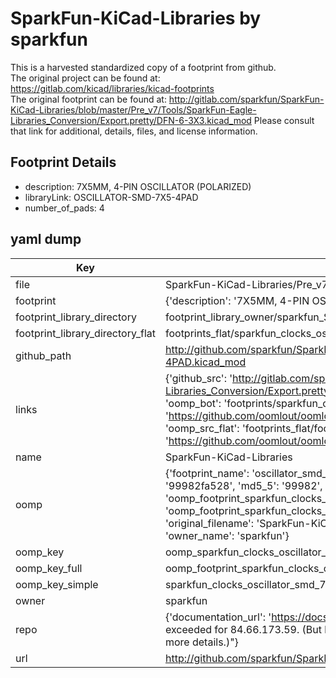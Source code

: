 # SparkFun-KiCad-Libraries by sparkfun  
This is a harvested standardized copy of a footprint from github.  
The original project can be found at:  
https://gitlab.com/kicad/libraries/kicad-footprints  
The original footprint can be found at:
http://gitlab.com/sparkfun/SparkFun-KiCad-Libraries/blob/master/Pre_v7/Tools/SparkFun-Eagle-Libraries_Conversion/Export.pretty/DFN-6-3X3.kicad_mod
Please consult that link for additional, details, files, and license information.  
## Footprint Details
* description: 7X5MM, 4-PIN OSCILLATOR (POLARIZED)  
* libraryLink: OSCILLATOR-SMD-7X5-4PAD  
* number_of_pads: 4  
## yaml dump  
| Key | Value |  
| --- | --- |  
| file | SparkFun-KiCad-Libraries/Pre_v7/Footprints/Clocks.pretty/OSCILLATOR-SMD-7X5-4PAD.kicad_mod |  
| footprint | {'description': '7X5MM, 4-PIN OSCILLATOR (POLARIZED)', 'libraryLink': 'OSCILLATOR-SMD-7X5-4PAD', 'number_of_pads': 4} |  
| footprint_library_directory | footprint_library_owner/sparkfun_SparkFun-KiCad-Libraries |  
| footprint_library_directory_flat | footprints_flat/sparkfun_clocks_oscillator_smd_7x5_4pad/working |  
| github_path | http://github.com/sparkfun/SparkFun-KiCad-Libraries/blob/master/Pre_v7/Footprints/Clocks.pretty/OSCILLATOR-SMD-7X5-4PAD.kicad_mod |  
| links | {'github_src': 'http://gitlab.com/sparkfun/SparkFun-KiCad-Libraries/blob/master/Pre_v7/Tools/SparkFun-Eagle-Libraries_Conversion/Export.pretty/DFN-6-3X3.kicad_mod', 'github_src_repo': 'https://gitlab.com/kicad/libraries/kicad-footprints', 'oomp_bot': 'footprints/sparkfun_clocks_oscillator_smd_7x5_4pad/working', 'oomp_bot_github': 'https://github.com/oomlout/oomlout_oomp_footprint_bot/tree/main/footprints/sparkfun_clocks_oscillator_smd_7x5_4pad/working', 'oomp_src_flat': 'footprints_flat/footprints_flat/sparkfun_clocks_oscillator_smd_7x5_4pad/working', 'oomp_src_flat_github': 'https://github.com/oomlout/oomlout_oomp_footprint_src/tree/main/footprints_flat/sparkfun_clocks_oscillator_smd_7x5_4pad/working'} |  
| name | SparkFun-KiCad-Libraries |  
| oomp | {'footprint_name': 'oscillator_smd_7x5_4pad', 'library_name': 'clocks', 'md5': '99982fa5287526673bce15a5cc8d4e29', 'md5_10': '99982fa528', 'md5_5': '99982', 'md5_6': '99982f', 'oomp_key': 'oomp_sparkfun_clocks_oscillator_smd_7x5_4pad', 'oomp_key_extra': 'oomp_footprint_sparkfun_clocks_oscillator_smd_7x5_4pad', 'oomp_key_full': 'oomp_footprint_sparkfun_clocks_oscillator_smd_7x5_4pad_99982f', 'oomp_key_simple': 'sparkfun_clocks_oscillator_smd_7x5_4pad', 'original_filename': 'SparkFun-KiCad-Libraries/Pre_v7/Footprints/Clocks.pretty/OSCILLATOR-SMD-7X5-4PAD.kicad_mod', 'owner_name': 'sparkfun'} |  
| oomp_key | oomp_sparkfun_clocks_oscillator_smd_7x5_4pad |  
| oomp_key_full | oomp_footprint_sparkfun_clocks_oscillator_smd_7x5_4pad |  
| oomp_key_simple | sparkfun_clocks_oscillator_smd_7x5_4pad |  
| owner | sparkfun |  
| repo | {'documentation_url': 'https://docs.github.com/rest/overview/resources-in-the-rest-api#rate-limiting', 'message': "API rate limit exceeded for 84.66.173.59. (But here's the good news: Authenticated requests get a higher rate limit. Check out the documentation for more details.)"} |  
| url | http://github.com/sparkfun/SparkFun-KiCad-Libraries |  


